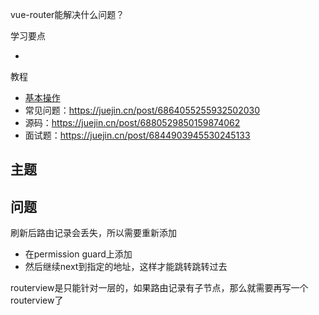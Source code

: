 vue-router能解决什么问题？

学习要点

- 

教程

- [基本操作](https://juejin.cn/post/6964779204462247950#heading-11)
- 常见问题：https://juejin.cn/post/6864055255932502030
- 源码：https://juejin.cn/post/6880529850159874062
- 面试题：https://juejin.cn/post/6844903945530245133

## 主题





## 问题



刷新后路由记录会丢失，所以需要重新添加

- 在permission guard上添加
- 然后继续next到指定的地址，这样才能跳转跳转过去

routerview是只能针对一层的，如果路由记录有子节点，那么就需要再写一个routerview了

